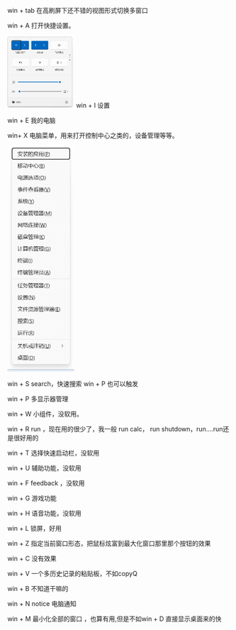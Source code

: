 win + tab  在高刷屏下还不错的视图形式切换多窗口

win + A 打开快捷设置。

<img src="https://raw.githubusercontent.com/InsHomePgup/pic_go_img/main/blog/20241230174441060.png" style="width:30%;">
win + I 设置

win + E 我的电脑

win+ X 电脑菜单，用来打开控制中心之类的，设备管理等等。

<img src="https://raw.githubusercontent.com/InsHomePgup/pic_go_img/main/blog/20241230174706181.png" style="width:30%;">

win + S search，快速搜索  win + P 也可以触发

win + P 多显示器管理

win + W 小组件，没软用。

win + R  run ，现在用的很少了，我一般 run calc， run shutdown，run....run还是很好用的

win + T 选择快速启动栏，没软用

win + U 辅助功能，没软用

win + F feedback ，没软用

win + G 游戏功能

win + H 语音功能，没软用

win + L 锁屏，好用

win + Z 指定当前窗口形态，把鼠标炫富到最大化窗口那里那个按钮的效果

win + C 没有效果

win + V 一个多历史记录的粘贴板，不如copyQ

win + B  不知道干嘛的

win + N notice 电脑通知

win + M 最小化全部的窗口 ，也算有用,但是不如win + D 直接显示桌面来的快
